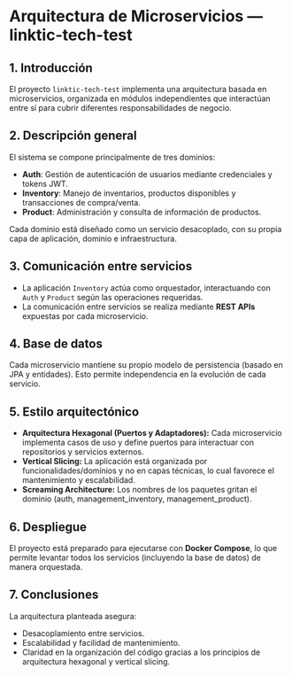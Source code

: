 # Arquitectura de Microservicios — linktic-tech-test

## 1. Introducción
El proyecto `linktic-tech-test` implementa una arquitectura basada en microservicios, organizada en módulos independientes que interactúan entre sí para cubrir diferentes responsabilidades de negocio.

## 2. Descripción general
El sistema se compone principalmente de tres dominios:
- **Auth**: Gestión de autenticación de usuarios mediante credenciales y tokens JWT.
- **Inventory**: Manejo de inventarios, productos disponibles y transacciones de compra/venta.
- **Product**: Administración y consulta de información de productos.

Cada dominio está diseñado como un servicio desacoplado, con su propia capa de aplicación, dominio e infraestructura.

## 3. Comunicación entre servicios
- La aplicación `Inventory` actúa como orquestador, interactuando con `Auth` y `Product` según las operaciones requeridas.
- La comunicación entre servicios se realiza mediante **REST APIs** expuestas por cada microservicio.

## 4. Base de datos
Cada microservicio mantiene su propio modelo de persistencia (basado en JPA y entidades). Esto permite independencia en la evolución de cada servicio.

## 5. Estilo arquitectónico
- **Arquitectura Hexagonal (Puertos y Adaptadores):** Cada microservicio implementa casos de uso y define puertos para interactuar con repositorios y servicios externos.
- **Vertical Slicing:** La aplicación está organizada por funcionalidades/domínios y no en capas técnicas, lo cual favorece el mantenimiento y escalabilidad.
- **Screaming Architecture:** Los nombres de los paquetes gritan el dominio (auth, management_inventory, management_product).

## 6. Despliegue
El proyecto está preparado para ejecutarse con **Docker Compose**, lo que permite levantar todos los servicios (incluyendo la base de datos) de manera orquestada.

## 7. Conclusiones
La arquitectura planteada asegura:
- Desacoplamiento entre servicios.
- Escalabilidad y facilidad de mantenimiento.
- Claridad en la organización del código gracias a los principios de arquitectura hexagonal y vertical slicing.
